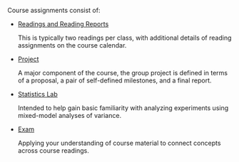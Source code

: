 Course assignments consist of:

- [Readings and Reading Reports](/assignments/readings)

  This is typically two readings per class, with additional details of reading assignments on the course calendar.
  
- [Project](/assignments/project)

  A major component of the course,
  the group project is defined in terms of a proposal, a pair of self-defined milestones, and a final report.

- [Statistics Lab](/assignments/statisticslab)

  Intended to help gain basic familiarity with analyzing experiments using mixed-model analyses of variance.

- [Exam](/assignments/exam)

  Applying your understanding of course material to connect concepts across course readings.

